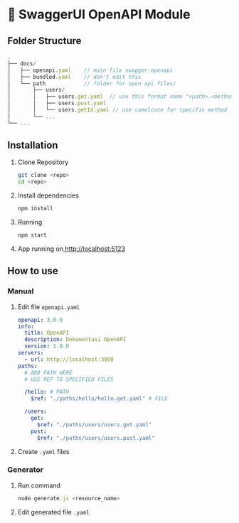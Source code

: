 # 🚀 SwaggerUI OpenAPI Module

## Folder Structure

```javascript
.
├── docs/
│   ├── openapi.yaml    // main file swagger openapi
│   ├── bundled.yaml    // don't edit this
│   └── path            // folder for open api files/
│       ├── users/
│       │   ├── users.get.yaml  // use this format name "<path>.<method>.yaml"
│       │   ├── users.post.yaml
│       │   └── users.getId.yaml // use camelcase for specific method
│       └── ...
└── ...
```

## Installation

1. Clone Repository

   ```bash
   git clone <repo>
   cd <repo>
   ```

2. Install dependencies

   ```bash
   npm install
   ```

3. Running

   ```bash
   npm start
   ```

4. App running on[ http://localhost:5123](http://localhost:5123)

## How to use

### Manual

1. Edit file `openapi.yaml`

   ```yaml
   openapi: 3.0.0
   info:
     title: OpenAPI
     description: Dokumentasi OpenAPI
     version: 1.0.0
   servers:
     - url: http://localhost:3000
   paths:
     # ADD PATH HERE
     # USE REF TO SPECIFIED FILES

     /hello: # PATH
       $ref: "./paths/hello/hello.get.yaml" # FILE

     /users:
       get:
         $ref: "./paths/users/users.get.yaml"
       post:
         $ref: "./paths/users/users.post.yaml"
   ```

2. Create `.yaml` files

### Generator

1. Run command

   ```javascript
   node generate.js <resource_name>
   ```

2. Edit generated file `.yaml`
